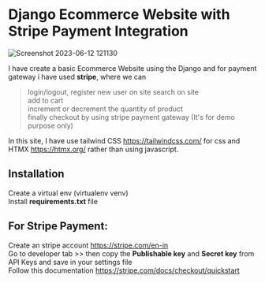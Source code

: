 # Django Ecommerce Website with Stripe Payment Integration
![Screenshot 2023-06-12 121130](https://github.com/jinsel/django_eccommerce_website/assets/55542626/fc7ac154-5ffd-48c6-8e25-98f6a49edeef)

I have create a basic Ecommerce Website using the Django and for payment gateway i have used <b>stripe</b>, where we can<br>
>login/logout, register new user on site
>search on site<br>
>add to cart<br>
>increment or decrement the quantity of product<br>
>finally checkout by using stripe payment gateway (It's for demo purpose only) <br>

In this site, I have use tailwind CSS  https://tailwindcss.com/ for css and HTMX https://htmx.org/ rather than using javascript.

## Installation
Create a virtual env (virtualenv venv)<br>
Install <b>requirements.txt</b> file<br>

## For Stripe Payment:<br>
Create an stripe account https://stripe.com/en-in<br>
Go to developer tab >> then copy the <b>Publishable key</b> and <b>Secret key</b> from API Keys and save in your settings file<br>
Follow this documentation https://stripe.com/docs/checkout/quickstart<br>


